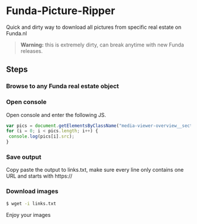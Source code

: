 # Funda-Picture-Ripper
Quick and dirty way to download all pictures from specific real estate on Funda.nl

> **Warning:** this is extremely dirty, can break anytime with new Funda releases.

## Steps

### Browse to any Funda real estate object

### Open console

Open console and enter the following JS.

```javascript
var pics = document.getElementsByClassName("media-viewer-overview__section-image");
for (i = 0; i < pics.length; i++) {
 console.log(pics[i].src); 
}
```

### Save output 

Copy paste the output to links.txt, make sure every line only contains one URL and starts with https://

### Download images

```bash
$ wget -i links.txt
```

Enjoy your images
